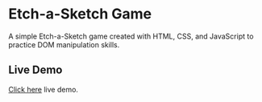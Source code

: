 # Etch-a-Sketch Game

A simple Etch-a-Sketch game created with HTML, CSS, and JavaScript to practice DOM manipulation skills.

## Live Demo

[Click here](https://gioant.github.io/odin-EtchASketch/) live demo.